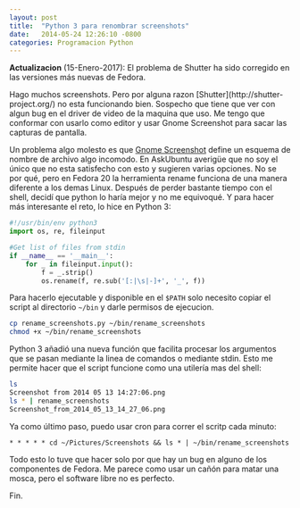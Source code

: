 ```yaml
---
layout: post
title:  "Python 3 para renombrar screenshots"
date:   2014-05-24 12:26:10 -0800
categories: Programacion Python
---
```


**Actualizacion** (15-Enero-2017): El problema de Shutter ha sido corregido en
las versiones más nuevas de Fedora.

Hago muchos screenshots. Pero por alguna razon [Shutter](http://shutter-
project.org/) no esta funcionando bien. Sospecho que tiene que ver con algun
bug en el driver de video de la maquina que uso. Me tengo que conformar con
usarlo como editor y usar Gnome Screenshot para sacar las capturas de
pantalla.

Un problema algo molesto es que [Gnome Screenshot](https://en.wikipedia.org/wiki/GNOME_Screenshot)
define un esquema de nombre de archivo algo incomodo. En AskUbuntu averigüe
que no soy el único que no esta satisfecho con esto y sugieren varias
opciones. No se por qué, pero en Fedora 20 la herramienta rename funciona de
una manera diferente a los demas Linux. Después de perder bastante tiempo con
el shell, decidí que python lo haría mejor y no me equivoqué. Y para hacer más
interesante el reto, lo hice en Python 3:


```python
#!/usr/bin/env python3
import os, re, fileinput

#Get list of files from stdin
if __name__ == '__main__':
    for _ in fileinput.input():
        f = _.strip()
        os.rename(f, re.sub('[:|\s|-]+', '_', f))
```

Para hacerlo ejecutable y disponible en el `$PATH` solo necesito copiar el
script al directorio `~/bin` y darle permisos de ejecucion.

```bash
cp rename_screenshots.py ~/bin/rename_screenshots
chmod +x ~/bin/rename_screenshots
```

Python 3 añadió una nueva función que facilita procesar los argumentos que se
pasan mediante la linea de comandos o mediante stdin. Esto me permite hacer
que el script funcione como una utilería mas del shell:

```bash
ls
Screenshot from 2014 05 13 14:27:06.png
ls * | rename_screenshots
Screenshot_from_2014_05_13_14_27_06.png
```

Ya como último paso, puedo usar cron para correr el scritp cada minuto:

```cron
* * * * * cd ~/Pictures/Screenshots && ls * | ~/bin/rename_screenshots
```

Todo esto lo tuve que hacer solo por que hay un bug en alguno de los
componentes de Fedora. Me parece como usar un cañón para matar una mosca, pero
el software libre no es perfecto.

Fin.
